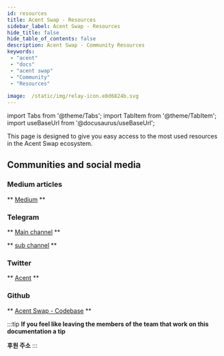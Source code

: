```yaml
---
id: resources 
title: Acent Swap - Resources
sidebar_label: Acent Swap - Resources 
hide_title: false
hide_table_of_contents: false
description: Acent Swap - Community Resources
keywords: 
 - "acent"
 - "docs"
 - "acent swap"
 - "Community"
 - "Resources"
 
image:  /static/img/relay-icon.e8d6824b.svg
---
```

import Tabs from '@theme/Tabs';
import TabItem from '@theme/TabItem';
import useBaseUrl from '@docusaurus/useBaseUrl';

This page is designed to give you easy access to the most used resources in the Acent Swap ecosystem.

## Communities and social media

### Medium articles
** [Medium](https://medium.com/acent-tech) **


### Telegram
** [Main channel](https://t.me/AcentChannel) **

** [sub channel](https://t.me/AcentOfficialChat) **


### Twitter
** [Acent](https://bit.ly/2UCSX3b) **

### Github
** [Acent Swap - Codebase](https://github.com/acedefi/) **


<!--truncate-->
:::tip
**If you feel like leaving the members of the team that work on this documentation a tip**

**후원 주소**
:::